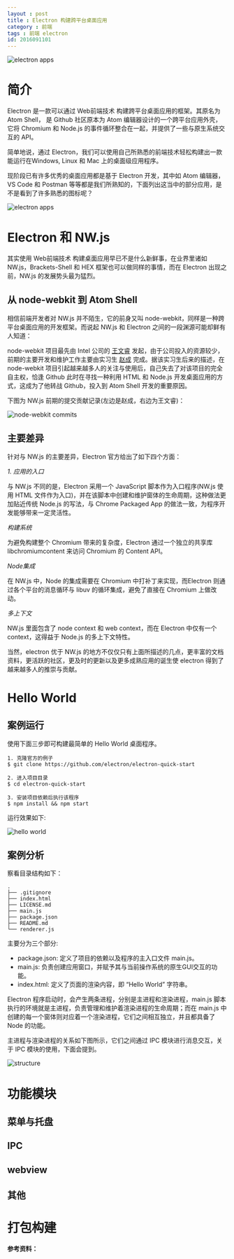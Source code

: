 ```yaml
---
layout : post
title : Electron 构建跨平台桌面应用
category : 前端
tags : 前端 electron
id: 2016091101
---
```


<img src="/img/posts/electron/electron.jpeg" alt="electron apps" />

# 简介
Electron 是一款可以通过 Web前端技术 构建跨平台桌面应用的框架。其原名为 Atom Shell， 是 Github 社区原本为 Atom 编辑器设计的一个跨平台应用外壳，它将 Chromium 和 Node.js 的事件循环整合在一起，并提供了一些与原生系统交互的 API。

简单地说，通过 Electron，我们可以使用自己所熟悉的前端技术轻松构建出一款能运行在Windows, Linux 和 Mac 上的桌面级应用程序。

现阶段已有许多优秀的桌面应用都是基于 Electron 开发，其中如 Atom 编辑器，VS Code 和 Postman 等等都是我们所熟知的，下面列出这当中的部分应用，是不是看到了许多熟悉的图标呢？

<img src="/img/posts/electron/electron_apps.jpeg" alt="electron apps" />

# Electron 和 NW.js

其实使用 Web前端技术 构建桌面应用早已不是什么新鲜事，在业界里诸如 NW.js，Brackets-Shell 和 HEX 框架也可以做同样的事情，而在 Electron 出现之前，NW.js 的发展势头最为猛烈。

## 从 node-webkit 到 Atom Shell

相信前端开发者对 NW.js 并不陌生，它的前身又叫 node-webkit，同样是一种跨平台桌面应用的开发框架。而说起 NW.js 和 Electron 之间的一段渊源可能却鲜有人知道：

node-webkit 项目最先由 Intel 公司的 [王文睿] 发起，由于公司投入的资源较少，前期的主要开发和维护工作主要由实习生 [赵成] 完成。据该实习生后来的描述，在 node-webkit 项目引起越来越多人的关注与使用后，自己失去了对该项目的完全自主权，恰逢 Github 此时在寻找一种利用 HTML 和 Node.js 开发桌面应用的方式，这成为了他转战 Github，投入到 Atom Shell 开发的重要原因。

下图为 NW.js 前期的提交贡献记录(左边是赵成，右边为王文睿)：

<img src="/img/posts/electron/nw_commit.png" alt="node-webkit commits" />

## 主要差异

针对与 NW.js 的主要差异，Electron 官方给出了如下四个方面：

*1. 应用的入口*

与 NW.js 不同的是，Electron 采用一个 JavaScript 脚本作为入口程序(NW.js 使用 HTML 文件作为入口)，并在该脚本中创建和维护窗体的生命周期，这种做法更加贴近传统 Node.js 的写法，与 Chrome Packaged App 的做法一致，为程序开发能够带来一定灵活性。

*构建系统*

为避免构建整个 Chromium 带来的复杂度，Electron 通过一个独立的共享库 libchromiumcontent 来访问 Chromium 的 Content API。

*Node集成*

在 NW.js 中，Node 的集成需要在 Chromium 中打补丁来实现，而Electron 则通过各个平台的消息循环与 libuv 的循环集成，避免了直接在 Chromium 上做改动。

*多上下文*

NW.js 里面包含了 node context 和 web context，而在 Electron 中仅有一个 context，这得益于 Node.js 的多上下文特性。

当然，electron 优于 NW.js 的地方不仅仅只有上面所描述的几点，更丰富的文档资料，更活跃的社区，更及时的更新以及更多成熟应用的诞生使 electron 得到了越来越多人的推崇与贡献。

# Hello World

## 案例运行

使用下面三步即可构建最简单的 Hello World 桌面程序。

	1. 克隆官方的例子
	$ git clone https://github.com/electron/electron-quick-start

	2. 进入项目目录
	$ cd electron-quick-start

	3. 安装项目依赖后执行该程序
	$ npm install && npm start

运行效果如下:

<img src="/img/posts/electron/hello_world.jpeg" alt="hello world" />

## 案例分析

察看目录结构如下：

	.
	├── .gitignore	
	├── index.html
	├── LICENSE.md
	├── main.js
	├── package.json
	├── README.md
	└── renderer.js

主要分为三个部分:

* package.json: 定义了项目的依赖以及程序的主入口文件 main.js。
* main.js: 负责创建应用窗口，并赋予其与当前操作系统的原生GUI交互的功能。
* index.html: 定义了页面的渲染内容，即 “Hello World” 字符串。

Electron 程序启动时，会产生两条进程，分别是主进程和渲染进程，main.js 脚本执行的环境就是主进程，负责管理和维护着渲染进程的生命周期；而在 main.js 中创建的每一个窗体则对应着一个渲染进程，它们之间相互独立，并且都具备了 Node 的功能。

主进程与渲染进程的关系如下图所示，它们之间通过 IPC 模块进行消息交互，关于 IPC 模块的使用，下面会提到。

<img src="/img/posts/electron/atom-shell-structure.png" alt="structure" />

# 功能模块

## 菜单与托盘



## IPC

## webview

## 其他

# 打包构建

**参考资料：**

<!--1. https://www.zhihu.com/question/36292298/answer/102418523
2. http://cheng.guru/blog/2016/05/13/from-node-webkit-to-electron-1-0.html-->

[王文睿]:       https://github.com/rogerwang
[赵成]:         https://github.com/zcbenz
